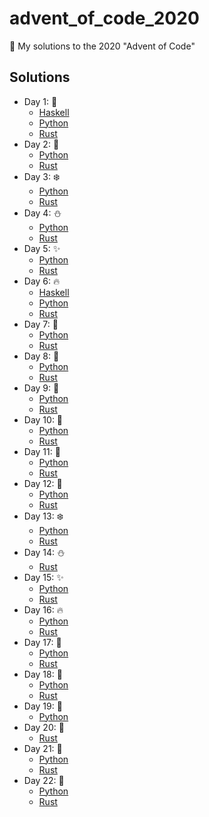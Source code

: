 # advent_of_code_2020
🎅 My solutions to the 2020 "Advent of Code"


## Solutions

* Day 1:  :santa:
    * [Haskell](Day1-9/1.hs)
    * [Python](Day1-9/1.py)
    * [Rust](Day1-9/day1_rs)
* Day 2:  :star2:
    * [Python](Day1-9/2.py)
    * [Rust](Day1-9/day2_rs)
* Day 3:  :snowflake:
    * [Python](Day1-9/3.py)
    * [Rust](Day1-9/day3_rs)
* Day 4:  :snowman:
    * [Python](Day1-9/4.py)
    * [Rust](Day1-9/day4_rs)
* Day 5:  :sparkles:
    * [Python](Day1-9/5.py)
    * [Rust](Day1-9/day5_rs)
* Day 6:  :fire:
    * [Haskell](Day1-9/6.hs)
    * [Python](Day1-9/6.py)
    * [Rust](Day1-9/day6_rs)
* Day 7:  :christmas_tree:
    * [Python](Day1-9/7.py)
    * [Rust](Day1-9/day7_rs)
* Day 8:  :gift:
    * [Python](Day1-9/8.py)
    * [Rust](Day1-9/day8_rs)
* Day 9:  :bell:
    * [Python](Day1-9/9.py)
    * [Rust](Day1-9/day9_rs)
* Day 10:  :tada:
    * [Python](Day10-19/10.py)
    * [Rust](Day10-19/day10_rs)
* Day 11:  :santa:
    * [Python](Day10-19/11.py)
    * [Rust](Day10-19/day11_rs)
* Day 12:  :star2:
    * [Python](Day10-19/12.py)
    * [Rust](Day10-19/day12_rs)
* Day 13:  :snowflake:
    * [Python](Day10-19/13.py)
    * [Rust](Day10-19/day13_rs)
* Day 14:  :snowman:
    * [Rust](Day10-19/day14_rs)
* Day 15:  :sparkles:
    * [Python](Day10-19/15.py)
    * [Rust](Day10-19/day15_rs)
* Day 16:  :fire:
    * [Python](Day10-19/16.py)
    * [Rust](Day10-19/day16_rs)
* Day 17:  :christmas_tree:
    * [Python](Day10-19/17.py)
    * [Rust](Day10-19/day17_rs)
* Day 18:  :gift:
    * [Python](Day10-19/18.py)
    * [Rust](Day10-19/day18_rs)
* Day 19:  :bell:
    * [Python](Day10-19/19.py)
* Day 20:  :tada:
    * [Rust](Day20-25/day20_rs)
* Day 21:  :santa:
    * [Python](Day20-25/21.py)
    * [Rust](Day20-25/day21_rs)
* Day 22:  :star2:
    * [Python](Day20-25/22.py)
    * [Rust](Day20-25/day22_rs)

